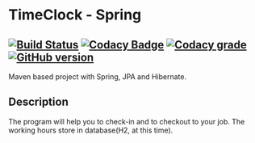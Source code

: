 # TimeClock - Spring

[![Build Status](https://travis-ci.org/gaborkolozsy/TimeClock-Spring.svg)](https://travis-ci.org/gaborkolozsy/TimeClock-Spring)
[![Codacy Badge](https://api.codacy.com/project/badge/Grade/828eacccdfdb42a0b6996cbcb9660422)](https://www.codacy.com/app/gaborkolozsy/TimeClock-Spring?utm_source=github.com&amp;utm_medium=referral&amp;utm_content=gaborkolozsy/TimeClock-Spring&amp;utm_campaign=Badge_Grade)
[![Codacy grade](https://img.shields.io/codacy/grade/828eacccdfdb42a0b6996cbcb9660422.svg)](https://www.codacy.com/app/gaborkolozsy/TimeClock-Spring)
[![GitHub version](https://badge.fury.io/gh/gaborkolozsy%2FTimeClock-Spring.svg)](https://badge.fury.io/gh/gaborkolozsy%2FTimeClock-Spring)
---

Maven based project with Spring, JPA and Hibernate.

## Description
<p>The program will help you to check-in and to checkout to your job. The working hours store in database(H2, at this time).
